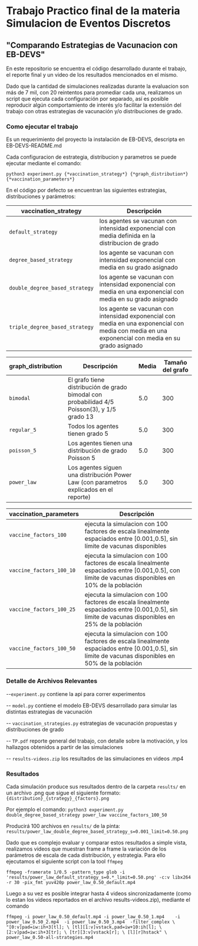 # Trabajo Practico final de la materia Simulacion de Eventos Discretos 
## "Comparando Estrategias de Vacunacion con EB-DEVS"

En este repositorio se encuentra el código desarrollado durante el trabajo, el reporte final y un video de los resultados mencionados en el mismo. 

Dado que la cantidad de simulaciones realizadas durante la evaluacion son más de 7 mil, con 20 reintentos para promediar cada una, realizamos un script que ejecuta cada configuración por separado, así es posible reproducir algún comportamiento de interés y/o facilitar la extensión del trabajo con otras estrategias de vacunación y/o distribuciones de grado. 

### Como ejecutar el trabajo

Es un requerimiento del proyecto la instalación de EB-DEVS, descripta en EB-DEVS-README.md

Cada configuracion de estrategia, distribucion y parametros se puede ejecutar mediante el comando:

`python3 experiment.py {*vaccination_strategy*} {*graph_distribution*} {*vaccination_parameters*}`

En el código por defecto se encuentran las siguientes estrategias, distribuciones y parámetros:

|vaccination_strategy | Descripción|
| ----------- | ----------- |
| `default_strategy` | los agentes se vacunan con intensidad exponencial con media definida en la distribucion de grado |
| `degree_based_strategy` | los agente se vacunan con intensidad exponencial con media en su grado asignado |
| `double_degree_based_strategy` | los agente se vacunan con intensidad exponencial con media en una exponencial con media en su grado asignado |
| `triple_degree_based_strategy` | los agente se vacunan con intensidad exponencial con media en una exponencial con media con media en una exponencial con media en su grado asignado |



|graph_distribution | Descripción| Media | Tamaño del grafo |
| ----------- | ----------- | ----------- | ----------- |
| `bimodal` | El grafo tiene distribución de grado bimodal con probabilidad 4/5 Poisson(3), y 1/5 grado 13 | 5.0 | 300 | 
| `regular_5` | Todos los agentes tienen grado 5 | 5.0 | 300 |
| `poisson_5` | Los agentes tienen una distribución de grado Poisson 5 | 5.0 | 300 | 
| `power_law` | Los agentes siguen una distribución Power Law (con parametros explicados en el reporte)| 5.0 | 300 |



|vaccination_parameters | Descripción|
| ----------- | ----------- |
| `vaccine_factors_100` | ejecuta la simulacion con 100 factores de escala linealmente espaciados entre [0.001,0.5], sin límite de vacunas disponibles |
| `vaccine_factors_100_10` | ejecuta la simulacion con 100 factores de escala linealmente espaciados entre [0.001,0.5], con límite de vacunas disponibles en 10% de la población |
| `vaccine_factors_100_25` | ejecuta la simulacion con 100 factores de escala linealmente espaciados entre [0.001,0.5], sin límite de vacunas disponibles en 25% de la población |
| `vaccine_factors_100_50` | ejecuta la simulacion con 100 factores de escala linealmente espaciados entre [0.001,0.5], sin límite de vacunas disponibles en 50% de la población |

### Detalle de Archivos Relevantes

--`experiment.py` contiene la api para correr experimentos

-- `model.py`  contiene el modelo EB-DEVS desarrollado para simular las distintas estrategias de vacunación

-- `vaccination_strategies.py` estrategias de vacunación propuestas y distribuciones de grado

-- `TP.pdf` reporte general del trabajo, con detalle sobre la motivación, y los hallazgos obtenidos a partir de las simulaciones 

-- `results-videos.zip` los resultados de las simulaciones en videos .mp4 


### Resultados
Cada simulación produce sus resultados dentro de la carpeta `results/` en un archivo .png que sigue el siguiente formato:
  `{distribution}_{strategy}_{factors}.png`


Por ejemplo el comando:
  `python3 experiment.py double_degree_based_strategy power_law vaccine_factors_100_50`

Producirá 100 archivos en `results/` de la pinta:
  `results/power_law_double_degree_based_strategy_s=0.001_limit=0.50.png`

Dado que es complejo evaluar y comparar estos resultados a simple vista, realizamos videos que muestran frame a frame la variación de los parámetros de escala de cada distribución, y estrategia. Para ello ejecutamos el siguiente script con la tool `ffmpeg`

`ffmpeg -framerate 1/0.5 -pattern_type glob -i 'results/power_law_default_strategy_s=0.*_limit=0.50.png' -c:v libx264 -r 30 -pix_fmt yuv420p power_law_0.50_default.mp4`

Luego a su vez es posible integrar hasta 4 videos sincronizadamente (como lo estan los videos reportados en el archivo results-videos.zip), mediante el comando 

`ffmpeg -i power_law_0.50_default.mp4 -i power_law_0.50_1.mp4    -i power_law_0.50_2.mp4  -i power_law_0.50_3.mp4  -filter_complex \                                   
"[0:v]pad=iw:ih+3[tl]; \
 [tl][1:v]vstack,pad=iw+10:ih[l]; \
 [2:v]pad=iw:ih+3[tr]; \
 [tr][3:v]vstack[r]; \
 [l][r]hstack" \
power_law_0.50-all-strategies.mp4`







